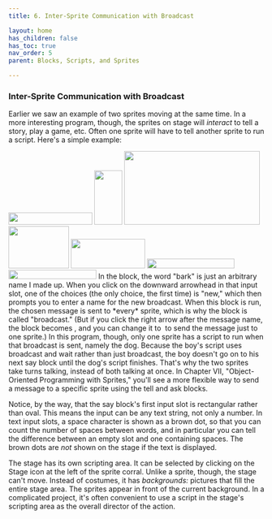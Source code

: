```yaml
---
title: 6. Inter-Sprite Communication with Broadcast

layout: home
has_children: false
has_toc: true
nav_order: 5
parent: Blocks, Scripts, and Sprites

---
```


### Inter-Sprite Communication with Broadcast

Earlier we saw an example of two sprites moving at the same time. In a
more interesting program, though, the sprites on stage will *interact*
to tell a story, play a game, etc. Often one sprite will have to tell
another sprite to run a script. Here's a simple example:

<img src="/snap-manual/assets/images/image40.png" style="width:165px; height:24px">
<img src="/snap-manual/assets/images/image41.png" style="width:55px; height:107px">

<img src="/snap-manual/assets/images/image42.png" style="width:267px; height:145px">

<img src="/snap-manual/assets/images/image43.png" style="width:119px; height:83px">

<img src="/snap-manual/assets/images/image44.png" style="width:146px; height:58px">


<img src="/snap-manual/assets/images/image45.png" style="width:172px; height:19px">
<img src="/snap-manual/assets/images/image46.png" style="width:173px; height:18px">
In the block, the word "bark" is just an
arbitrary name I made up. When you click on the downward arrowhead in
that input slot, one of the choices (the only choice, the first time) is
"new," which then prompts you to enter a name for the new broadcast.
When this block is run, the chosen message is sent to *every* sprite,
which is why the block is called "broadcast." (But if you click the
right arrow after the message name, the block becomes , and you can
change it to  to send the message just to one sprite.) In this program,
though, only one sprite has a script to run when that broadcast is sent,
namely the dog. Because the boy's script uses broadcast and wait rather
than just broadcast, the boy doesn't go on to his next say block until
the dog's script finishes. That's why the two sprites take turns
talking, instead of both talking at once. In Chapter VII,
"Object-Oriented Programming with Sprites," you'll see a more flexible
way to send a message to a specific sprite using the tell and ask
blocks.

Notice, by the way, that the say block's first input slot is rectangular
rather than oval. This means the input can be any text string, not only
a number. In text input slots, a space character is shown as a brown
dot, so that you can count the number of spaces between words, and in
particular you can tell the difference between an empty slot and one
containing spaces. The brown dots are *not* shown on the stage if the
text is displayed.

The stage has its own scripting area. It can be selected by clicking on
the Stage icon at the left of the sprite corral. Unlike a sprite,
though, the stage can't move. Instead of costumes, it has *backgrounds:*
pictures that fill the entire stage area. The sprites appear in front of
the current background. In a complicated project, it's often convenient
to use a script in the stage's scripting area as the overall director of
the action.

